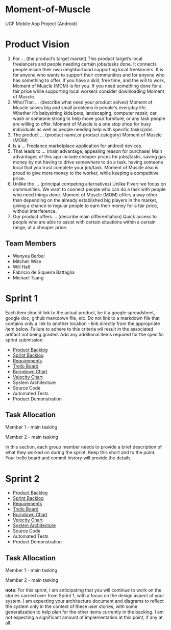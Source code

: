 # Moment-of-Muscle
UCF Mobile App Project (Android)

# Product Vision

1. For ... (the product’s target market)
This product target’s local freelancers and people needing certain jobs/tasks done. It
connects people inside their own neighborhood supporting local freelancers. It is for
anyone who wants to support their communities and for anyone who has something to
offer. If you have a skill, free time, and the will to work, Moment of Muscle (MOM) is for
you. If you need something done for a fair price while supporting local workers consider
downloading Moment of Muscle.
2. Who/That ... (describe what need your product solves)
Moment of Muscle solves big and small problems in people's everyday life.
Whether it’s babysitting kids/pets, landscaping, computer repair, car wash or
someone strong to help move your furniture, or any task people are willing to
offer. Moment of Muscle is a one stop shop for busy individuals as well as people
needing help with specific tasks/jobs.
3. The product ... (product name,or product category)
Moment of Muscle (MOM)
4. Is a ...
Freelance marketplace application for android devices.
5. That leads to ... (main advantage, appealing reason for purchase)
Main advantages of this app include cheaper prices for jobs/tasks, saving gas
money by not having to drive somewhere to do a task. having someone local that
you trust complete your job/task. Moment of Muscle also is proud to give more
money to the worker, while keeping a competitive price.
6. Unlike the ... (principal competing alternatives)
Unlike Fiverr we focus on communities. We want to connect people who can do a
task with people who need things done. Moment of Muscle (MOM) offers a way
other than depending on the already established big players in the market, giving
a chance to regular people to earn their money for a fair price, without
interference.
7. Our product offers ... (describe main differentiation)
Quick access to people who are able to assist with certain situations within a
certain range, at a cheaper price.

## Team Members

- Wanyea Barbel
- Mitchell Wise 
- Will Hall
- Fabricio de Siqueira Battaglia
- Michael Tsang

# Sprint 1

Each item should link to the actual product, be it a google spreadsheet, google doc, github markdown file, etc. Do not link to a markdown file that contains only a link to another location - link directly from the appropriate item below. Failure to adhere to this criteria wil result in the associated artifact not being graded. Add any additional items required for the specific sprint submission.

- [Product Backlog](https://trello.com/b/o27NsHIz/moment-of-muscle)
- [Sprint Backlog](https://trello.com/b/o27NsHIz/moment-of-muscle) 
- [Requirements](https://trello.com/b/o27NsHIz/moment-of-muscle)
- [Trello Board](https://trello.com/b/o27NsHIz/moment-of-muscle)
- [Burndown Chart](https://cdn.discordapp.com/attachments/776175060896841752/807660961032175616/unknown.png)
- [Velocity Chart](https://cdn.discordapp.com/attachments/776175060896841752/807660886398337034/unknown.png)
- System Architecture
- Source Code
- Automated Tests
- Product Demonstration 

## Task Allocation

Member 1 - main tasking

Member 2 - main tasking

In this section, each group member needs to provide a brief description of what they worked on during the sprint. Keep this short and to the point. Your trello board and commit history will provide the details. 

# Sprint 2

- [Product Backlog](https://trello.com/b/o27NsHIz/moment-of-muscle)
- [Sprint Backlog](https://trello.com/b/o27NsHIz/moment-of-muscle) 
- [Requirements](https://trello.com/b/o27NsHIz/moment-of-muscle)
- [Trello Board](https://trello.com/b/o27NsHIz/moment-of-muscle)
- [Burndown Chart](https://cdn.discordapp.com/attachments/776175060896841752/807660961032175616/unknown.png) 
- [Velocity Chart](https://cdn.discordapp.com/attachments/776175060896841752/807660886398337034/unknown.png)
- [System Architecture](https://docs.google.com/document/d/1qICDlunFCKHLibJDC_aakXZsGWmDViGvNKEhHIgNEQ4/edit?usp=sharing)
- Source Code
- Automated Tests
- Product Demonstration 

## Task Allocation

Member 1 - main tasking

Member 2 - main tasking

**note**: For this sprint, I am anticipating that you will continue to work on the stories carried over from Sprint 1, with a focus on the design aspect of your system. I am expecting your architecture document and diagrams to reflect the system only in the context of these user stories, with some generalization to help plan for the other items currently in the backlog. I am not expecting a significant amount of implementation at this point, if any at all.
